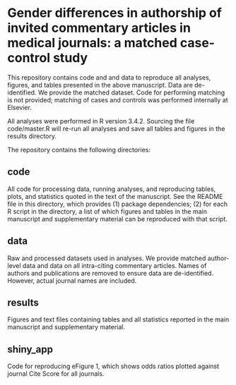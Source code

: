 # Gender differences in authorship of invited commentary articles in medical journals: a matched case-control study

This repository contains code and and data to reproduce all analyses, figures, and tables presented in the above manuscript. Data are de-identified. We provide the matched dataset. Code for performing matching is not provided; matching of cases and controls was performed internally at Elsevier.

All analyses were performed in R version 3.4.2. Sourcing the file code/master.R will re-run all analyses and save all tables and figures in the results directory.

The repository contains the following directories:

## code
All code for processing data, running analyses, and reproducing tables, plots, and statistics quoted in the text of the manuscript. See the README file in this directory, which provides (1) package dependencies; (2) for each R script in the directory, a list of which figures and tables in the main manuscript and supplementary material can be reproduced with that script.

## data
Raw and processed datasets used in analyses. We provide matched author-level data and data on all intra-citing commentary articles. Names of authors and publications are removed to ensure data are de-identified. However, actual journal names are included.

## results
Figures and text files containing tables and all statistics reported in the main manuscript and supplementary material.

## shiny_app
Code for reproducing eFigure 1, which shows odds ratios plotted against journal Cite Score for all journals.
